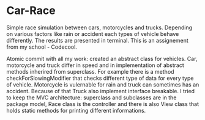 # Car-Race
Simple race simulation between cars, motorcycles and trucks. 
Depending on various factors like rain or accident each types of vehicle behave differently. 
The results are presented in terminal. This is an assignement from my school - Codecool.

Atomic commit with all my work: created an abstract class for vehicles. 
Car, motorcycle and truck differ in speed and in implementation of abstract methods inherired from superclass. 
For example there is a method checkForSlowingModifier that checks different type of data for every type of vehicle. 
Motorcycle is vulernable for rain and truck can sometimes has an accident. 
Because of that Truck also implement interface breakable. 
I tried to keep the MVC architecture: superclass and subclasses are in the package model, Race class is the controller and there is also View class that holds static methods for printing different informations.
